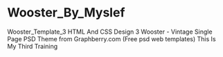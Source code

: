 # Wooster_By_Myslef
Wooster_Template_3
HTML And CSS Design 3
Wooster - Vintage Single Page PSD Theme from Graphberry.com (Free psd web templates)
This Is My Third Training